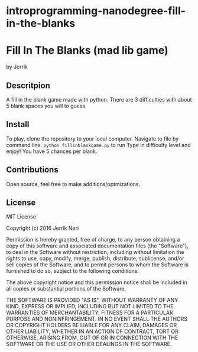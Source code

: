 introprogramming-nanodegree-fill-in-the-blanks
===============================

# Fill In The Blanks (mad lib game)
by Jerrik

## Descritpion
A fill in the blank game made with python. There are 3 difficulties with about 5 blank spaces you will to guess.

## Install
To play, clone the repository to your local computer.
Navigate to file by command line.
`python fillinblankgame.py` to run
Type in difficulty level and enjoy! You have 5 chances per blank.

## Contributions
Open source, feel free to make additions/optmizations.

## License
MIT License

Copyright (c) 2016 Jerrik Neri

Permission is hereby granted, free of charge, to any person obtaining a copy
of this software and associated documentation files (the "Software"), to deal
in the Software without restriction, including without limitation the rights
to use, copy, modify, merge, publish, distribute, sublicense, and/or sell
copies of the Software, and to permit persons to whom the Software is
furnished to do so, subject to the following conditions:

The above copyright notice and this permission notice shall be included in all
copies or substantial portions of the Software.

THE SOFTWARE IS PROVIDED "AS IS", WITHOUT WARRANTY OF ANY KIND, EXPRESS OR
IMPLIED, INCLUDING BUT NOT LIMITED TO THE WARRANTIES OF MERCHANTABILITY,
FITNESS FOR A PARTICULAR PURPOSE AND NONINFRINGEMENT. IN NO EVENT SHALL THE
AUTHORS OR COPYRIGHT HOLDERS BE LIABLE FOR ANY CLAIM, DAMAGES OR OTHER
LIABILITY, WHETHER IN AN ACTION OF CONTRACT, TORT OR OTHERWISE, ARISING FROM,
OUT OF OR IN CONNECTION WITH THE SOFTWARE OR THE USE OR OTHER DEALINGS IN THE
SOFTWARE.
